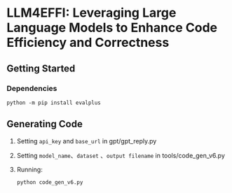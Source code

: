# LLM4EFFI: Leveraging Large Language Models to Enhance Code Efficiency and Correctness

## Getting Started

### Dependencies

```
python -m pip install evalplus
```

## Generating Code

1. Setting `api_key` and `base_url` in gpt/gpt_reply.py

2. Setting `model_name`、`dataset` 、`output filename` in tools/code_gen_v6.py

3. Running:

   ```
   python code_gen_v6.py
   ```

   

